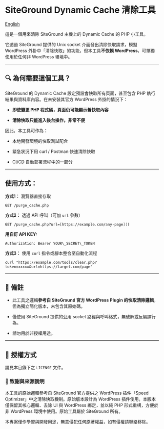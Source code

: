 # SiteGround Dynamic Cache 清除工具

[English](./README.md)

這是一個用來清除 SiteGround 主機上的 Dynamic Cache 的 PHP 小工具。

它透過 SiteGround 提供的 Unix socket 介面發出清除快取請求，模擬 WordPress 外掛中「清除快取」的功能，但本工具**不依賴 WordPress**，可單獨使用於任何非 WordPress 環境中。

***

## 🔍 為何需要這個工具？

SiteGround 的 Dynamic Cache 設定預設會快取所有頁面，甚至包含 PHP 執行結果與資料庫內容。在未安裝其官方 WordPress 外掛的情況下：

* **即使變更 PHP 程式碼，頁面仍可能顯示舊快取內容**

* **清除快取只能進入後台操作，非常不便**

因此，本工具可作為：

* 本地開發環境的快取測試配合

* 緊急狀況下用 curl / Postman 快速清除快取

* CI/CD 自動部署流程中的一部分

***
## 使用方式：
 **方式1：** 瀏覽器直接存取
```
GET /purge_cache.php
```
**方式2：** 透過 API 呼叫（可加 `url` 參數）
```
GET /purge_cache.php?url=[https://example.com/any-page]()
```
**用自訂 API KEY:**
```
Authorization: Bearer YOUR\_SECRET\_TOKEN
```
**方式3：** 使用 `curl` 指令或腳本整合至自動化流程
```
curl "https://example.com/tools/clear.php?token=xxxxx&url=https://target.com/page"
```
***

## 📎 備註

* 此工具之邏輯**參考自 SiteGround 官方 WordPress Plugin 的快取清除邏輯**，但為獨立簡化版本，未包含其原始碼。

* 僅使用 SiteGround 提供的公用 socket 路徑與呼叫格式，無破解或反編譯行為。

* 請勿用於非授權用途。

***

## 📄 授權方式

請見本目錄下之 `LICENSE` 文件。

### 🔖 致謝與來源說明

本工具的原始邏輯參考自 SiteGround 官方提供之 WordPress 插件「Speed Optimizer」中之清除快取機制。原始版本設計為 WordPress 插件使用，本版本僅保留其核心邏輯、去除 UI 與 WordPress 綁定，並以純 PHP 形式重構，方便於非 WordPress 環境中使用。原始工具屬於 SiteGround 所有。

本專案僅作學習與開發用途，無意侵犯任何原著權益，如有侵權請聯絡移除。


